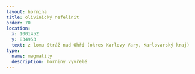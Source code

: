 ```yaml
---
layout: hornina
title: olivinický nefelinit
order: 70
location:
  x: 1001452
  y: 834953
  text: z lomu Stráž nad Ohří (okres Karlovy Vary, Karlovarský kraj)
type:
  name: magmatity
  description: horniny vyvřelé
---
```


